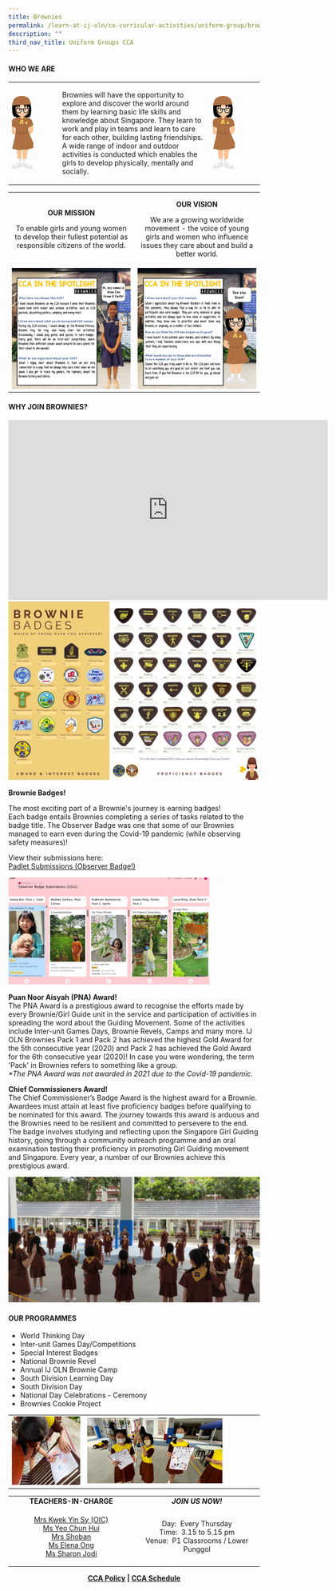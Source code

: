 ```yaml
---
title: Brownies
permalink: /learn-at-ij-oln/co-curricular-activities/uniform-group/brownies/
description: ""
third_nav_title: Uniform Groups CCA
---
```

<h4><strong>WHO WE ARE</strong></h4>
<table style="border-collapse: collapse; width: 100%;" border="0">
<tbody>
<tr>
<td style="width: 20%;"><img style="width: 50%;" src="/images/bro1.png"></td>
<td style="width: 60%;">
<p>Brownies will have the opportunity to explore and discover the world around them by learning basic life skills and knowledge about Singapore. They learn to work and play in teams and learn to care for each other, building lasting friendships. A wide range of indoor and outdoor activities is conducted which enables the girls to develop physically, mentally and socially.</p>
</td>
<td style="width: 20%;"><img style="width: 50%;" src="/images/bro1.png"></td>
</tr>
</tbody>
</table>
<table style="border-collapse: collapse; width: 100%;" border="0">
<tbody>
<tr>
<td style="width: 50%; text-align: center;">
<p><strong>OUR MISSION</strong></p>
<p>To enable girls and young women to develop their fullest potential as responsible citizens of the world.</p>
</td>
<td style="width: 50%; text-align: center;">
<p><strong>OUR VISION</strong></p>
<p>We are a growing worldwide movement - the voice of young girls and women who influence issues they care about and build a better world.</p>
</td>
</tr>
<tr>
<td style="width: 50%;"><img src="/images/bro2.jpg"></td>
<td style="width: 50%;"><img src="/images/bro3.jpg"></td>
</tr>
</tbody>
</table>
<h4><strong>WHY JOIN BROWNIES?</strong></h4>
<iframe width="640" height="360" src="https://www.youtube.com/embed/A9em-Zin3UA" title="Why join Brownies?" frameborder="0" allow="accelerometer; autoplay; clipboard-write; encrypted-media; gyroscope; picture-in-picture" allowfullscreen></iframe><br>
<img src="/images/bro4.jpg">
<p><strong>Brownie Badges!</strong></p>
<p>The most exciting part of a Brownie's journey is earning badges!<br />Each badge entails Brownies completing a series of tasks related to the badge title. The Observer Badge was one that some of our Brownies managed to earn even during the Covid-19 pandemic (while observing safety measures)!</p>
<p>View their submissions here:<br /><a href="https://padlet.com/brindha_menon_siva_kumar/kpr5cpvqkfxajwaw" target="_blank" rel="noopener">Padlet Submissions (Observer Badge!)</a></p>
<img style="width: 80%;" src="/images/bro5.jpg">
<p><strong>Puan Noor Aisyah (PNA) Award!<br /></strong>The PNA Award is a prestigious award to recognise the efforts made by every Brownie/Girl Guide unit in the service and participation of activities in spreading the word about the Guiding Movement. Some of the activities include Inter-unit Games Days, Brownie Revels, Camps and many more. IJ OLN Brownies Pack 1 and Pack 2 has achieved the highest Gold Award for the 5th consecutive year (2020) and Pack 2 has achieved the Gold Award for the 6th consecutive year (2020)! In case you were wondering, the term 'Pack' in Brownies refers to something like a group.<br /><em>*The PNA Award was not awarded in 2021 due to the Covid-19 pandemic.</em></p>
<p><strong>Chief Commissioners Award!<br /></strong>The Chief Commissioner&rsquo;s Badge Award is the highest award for a Brownie. Awardees must attain at least five proficiency badges before qualifying to be nominated for this award. The journey towards this award is arduous and the Brownies need to be resilient and committed to persevere to the end. The badge involves studying and reflecting upon the Singapore Girl Guiding history, going through a community outreach programme and an oral examination testing their proficiency in promoting Girl Guiding movement and Singapore. Every year, a number of our Brownies achieve this prestigious award.&nbsp;</p>
<img style="width: 100%;" src="/images/bro6.jpg">
<h4><strong>OUR PROGRAMMES</strong></h4>
<ul>
<li>World Thinking Day</li>
<li>Inter-unit Games Day/Competitions&nbsp;</li>
<li>Special Interest Badges</li>
<li>National Brownie Revel</li>
<li>Annual IJ OLN Brownie Camp</li>
<li>South Division Learning Day</li>
<li>South Division Day</li>
<li>National Day Celebrations - Ceremony</li>
<li>Brownies Cookie Project</li>
</ul>
<table style="border-collapse: collapse; width: 100%;" border="0">
<tbody>
<tr>
<td style="width: 30%;"><img style="width: 100%;" src="/images/bro7.jpg"></td>
<td style="width: 70%;"><img style="width: 80%;" src="/images/bro8.jpg"></td>
</tr>
</tbody>
</table>
<table style="border-collapse: collapse; width: 100%;" border="0">
<tbody>
<tr>
<td style="width: 50%; text-align: center;"><strong>TEACHERS-IN-CHARGE</strong></td>
<td style="width: 50%; text-align: center;"><strong><em>JOIN US NOW!</em></strong></td>
</tr>
<tr>
<td style="width: 50%;">
<p style="text-align: center;"><a href="mailto:chew_yin_sy@moe.edu.sg" target="">Mrs Kwek Yin Sy (OIC)</a><br/><a href="mailto:yeo_chun_hui@moe.edu.sg" target="">Ms Yeo Chun Hui</a><br /><a href="mailto:brindha_menon_siva_kumar@moe.edu.sg" target="">Mrs Shoban</a><br /><a href="mailto:elena_ong_yijin@moe.edu.sg" target="">Ms Elena Ong</a><br/><a href="mailto:sharon_jodi@moe.edu.sg" target="">Ms Sharon Jodi</a></p>
</td>
<td style="width: 50%;">
<p style="text-align: center;">Day:&nbsp; Every Thursday<br />Time:&nbsp; 3.15 to 5.15 pm<br />Venue:&nbsp; P1 Classrooms / Lower Punggol</p>
</td>
</tr>
</tbody>
</table>
<p style="text-align: center;"><strong><a href="/learn-at-ij-oln/co-curricular-activities/cca-policy" target="_blank" rel="noopener">CCA Policy</a> | <a href="/learn-at-ij-oln/co-curricular-activities/cca-schedule" target="_blank" rel="noopener">CCA Schedule</a></strong></p>